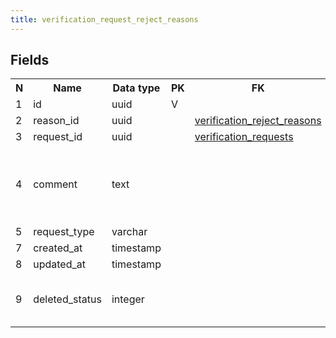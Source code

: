 ```yaml
---
title: verification_request_reject_reasons 
---
```


## Fields

<table style="width: 100%">
    <colgroup>
       <col span="1" style="width: 3%;"/>
       <col span="1" style="width: 12%;"/>
       <col span="1" style="width: 10%;"/>
       <col span="1" style="width: 3%;"/>
       <col span="1" style="width: 12%;"/>
       <col span="1" style="width: 60%;"/>
    </colgroup>
  <tr>
    <th>N</th>
    <th>Name</th>
    <th>Data type</th>
    <th>PK</th>
    <th>FK</th>
    <th>Description</th>
  </tr>
<tr><td>1</td><td>id</td><td>uuid</td><td>V</td><td></td><td>autoinc</td></tr>
<tr><td>2</td><td>reason_id</td><td>uuid</td><td></td><td><a href="verification_reject_reasons-uni.md">verification_reject_reasons</a></td><td></td></tr>
<tr><td>3</td><td>request_id</td><td>uuid</td><td></td><td><a href="verification_requests-uni.md">verification_requests</a></td><td></td></tr>
<tr><td>4</td><td>comment</td><td>text</td><td></td><td></td><td>Additional comment as to why the request was rejected</td></tr>
<tr><td>5</td><td>request_type</td><td>varchar</td><td></td><td></td><td></td></tr>
<tr><td>7</td><td>created_at</td><td>timestamp</td><td></td><td></td><td></td></tr>
<tr><td>8</td><td>updated_at</td><td>timestamp</td><td></td><td></td><td></td></tr>
<tr><td>9</td><td>deleted_status</td><td>integer</td><td></td><td></td><td>0 - active record, 1 - deleted record.</td></tr>

</table>